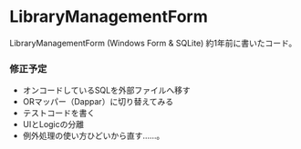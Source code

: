 # LibraryManagementForm
 LibraryManagementForm (Windows Form &amp; SQLite)
 約1年前に書いたコード。

### 修正予定

- オンコードしているSQLを外部ファイルへ移す
- ORマッパー（Dappar）に切り替えてみる
- テストコードを書く
- UIとLogicの分離
- 例外処理の使い方ひどいから直す……。

